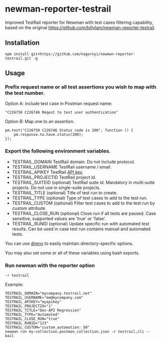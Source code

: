 # newman-reporter-testrail

Improved TestRail reporter for Newman with test cases filtering capability, based on the original https://github.com/billylam/newman-reporter-testrail.

## Installation

```
npm install git+https://github.com/nagornyi/newman-reporter-testrail.git -g
```

## Usage

### Prefix request name or all test assertions you wish to map with the test number.

Option A: include test case in Postman request name:
```
"C226750 C226746 Reqest to test user authentication"
```

Option B: 
Map one to an assertion.

```
pm.test("C226750 C226746 Status code is 200", function () {
    pm.response.to.have.status(200);
});
```

### Export the following environment variables.

* TESTRAIL_DOMAIN
TestRail domain.  Do not include protocol.
* TESTRAIL_USERNAME
TestRail username / email.
* TESTRAIL_APIKEY
TestRail [API key](http://docs.gurock.com/testrail-api2/accessing#username_and_api_key).
* TESTRAIL_PROJECTID
TestRail project id.
* TESTRAIL_SUITEID (optional)
TestRail suite id.  Mandatory in multi-suite projects.  Do not use in single-suite projects. 
* TESTRAIL_TITLE (optional)
Title of test run to create.
* TESTRAIL_TYPE (optional)
Type of test cases to add to the test run.
* TESTRAIL_CUSTOM (optional)
Filter test cases to add to the test run by custom attribute.
* TESTRAIL_CLOSE_RUN (optional)
Close run if all tests are passed. Case sensitive, supported values are 'true' or 'false'.
* TESTRAIL_RUNID (optional)
Update specific run with automated test results. Can be used in case test run contains manual and automated tests.



You can use [direnv](https://github.com/direnv/direnv) to easily maintain directory-specific options.

You may also set some or all of these variables using bash exports.

### Run newman with the reporter option
```
-r testrail
```

Example:

```
TESTRAIL_DOMAIN="mycompany.testrail.net"
TESTRAIL_USERNAME="me@mycompany.com"
TESTRAIL_APIKEY="myapikey"
TESTRAIL_PROJECTID="1"
TESTRAIL_TITLE="Dev-API Regression"
TESTRAIL_TYPE="Automated"
TESTRAIL_CLOSE_RUN="true"
TESTRAIL_RUNID="123"
TESTRAIL_CUSTOM="custom_automation: 50"
newman run my-collection.postman_collection.json -r testrail,cli --bail
```
